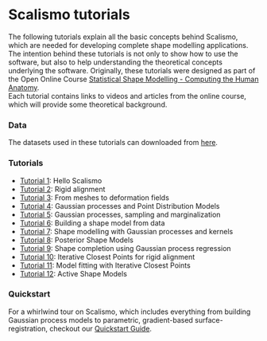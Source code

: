 # Scalismo tutorials 

The following tutorials explain all the basic concepts behind Scalismo, which are needed for developing complete shape modelling applications.
The intention behind these tutorials is not only to show how to use the software, but also to help understanding the theoretical concepts underlying the software. 
Originally, these tutorials were designed as part of the Open Online Course [Statistical Shape Modelling - Computing the Human Anatomy](https://www.futurelearn.com/courses/statistical-shape-modelling).  
Each tutorial contains links to videos and articles from the online course, which will 
provide some theoretical background. 

### Data

The datasets used in these tutorials can downloaded from [here](https://drive.switch.ch/index.php/s/zOJDpqh2ZGxzJJH). 

### Tutorials

* [Tutorial 1](tutorials/tutorial1.html): Hello Scalismo
* [Tutorial 2](tutorials/tutorial2.html): Rigid alignment
* [Tutorial 3](tutorials/tutorial3.html): From meshes to deformation fields
* [Tutorial 4](tutorials/tutorial4.html): Gaussian processes and Point Distribution Models
* [Tutorial 5](tutorials/tutorial5.html): Gaussian processes, sampling and marginalization
* [Tutorial 6](tutorials/tutorial6.html): Building a shape model from data
* [Tutorial 7](tutorials/tutorial7.html): Shape modelling with Gaussian processes and kernels
* [Tutorial 8](tutorials/tutorial8.html): Posterior Shape Models
* [Tutorial 9](tutorials/tutorial9.html): Shape completion using Gaussian process regression
* [Tutorial 10](tutorials/tutorial10.html): Iterative Closest Points for rigid alignment
* [Tutorial 11](tutorials/tutorial11.html): Model fitting with Iterative Closest Points
* [Tutorial 12](tutorials/tutorial12.html): Active Shape Models


### Quickstart

For a whirlwind tour on Scalismo, which includes everything from building Gaussian process models to parametric,
gradient-based surface-registration, checkout our [Quickstart Guide](./quickstart.html).
  
